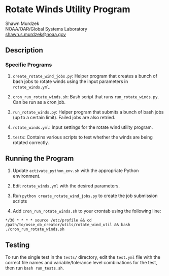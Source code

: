 
# Rotate Winds Utility Program

Shawn Murdzek  
NOAA/OAR/Global Systems Laboratory  
shawn.s.murdzek@noaa.gov

## Description


### Specific Programs

1. `create_rotate_wind_jobs.py`: Helper program that creates a bunch of bash jobs to rotate winds using the input parameters in `rotate_winds.yml`. 

2. `cron_run_rotate_winds.sh`: Bash script that runs `run_rotate_winds.py`. Can be run as a cron job.

3. `run_rotate_winds.py`: Helper program that submits a bunch of bash jobs (up to a certain limit). Failed jobs are also retried.

4. `rotate_winds.yml`: Input settings for the rotate wind utility program.

5. `tests`: Contains various scripts to test whether the winds are being rotated correctly.

## Running the Program

1. Update `activate_python_env.sh` with the appropriate Python environment.

2. Edit `rotate_winds.yml` with the desired parameters.

3. Run `python create_rotate_wind_jobs.py` to create the job submission scripts

4. Add `cron_run_rotate_winds.sh` to your crontab using the following line:

`*/30 * * * * source /etc/profile && cd /path/to/osse_ob_creator/utils/rotate_wind_util && bash ./cron_run_rotate_winds.sh`

## Testing 

To run the single test in the `tests/` directory, edit the `test.yml` file with the correct file names and variable/tolerance level combinations for the test, then run `bash run_tests.sh`.
